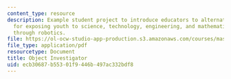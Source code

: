 ```yaml
---
content_type: resource
description: Example student project to introduce educators to alternative methods
  for exposing youth to science, technology, engineering, and mathematics (STEM) concepts
  through robotics.
file: https://ol-ocw-studio-app-production.s3.amazonaws.com/courses/mas-714j-technologies-for-creative-learning-fall-2009/ecb30687b55301f9446b497ac332bdf8_MITMAS_714JF09_pro_xbrief2.pdf
file_type: application/pdf
resourcetype: Document
title: Object Investigator
uid: ecb30687-b553-01f9-446b-497ac332bdf8
---
```

